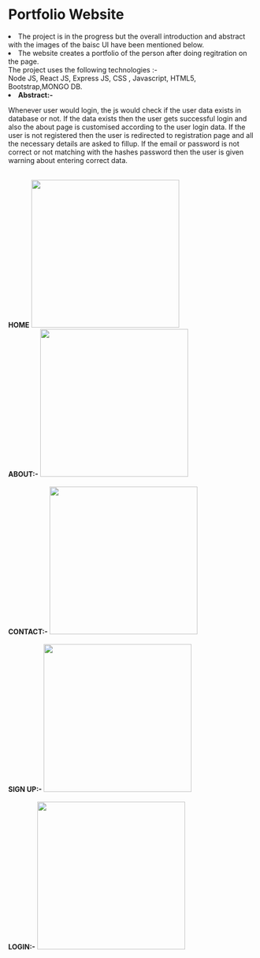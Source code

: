 # Portfolio Website

<li>The project is in the progress but the overall introduction and abstract with the images of the baisc UI have been mentioned below.</li>

<li>The website creates a portfolio of the person after doing regitration on the page.<br>
The project uses the following technologies :-<br>
Node JS, React JS, Express JS, CSS , Javascript, HTML5, Bootstrap,MONGO DB.</li>

<li><b>Abstract:-</b></li>
<p>Whenever user would login, the js would check if the user data exists in database or not. If the data exists then the user gets successful login and also the about page 
is customised according to the user login data.
If the user is not registered then the user is redirected to registration page and all the necessary details are asked to fillup.
If the email or password is not correct or not matching with the hashes password then the user is given warning about entering correct data.
</p>

<br>
<b>HOME</b>
<img height=300px src="https://user-images.githubusercontent.com/52337446/186898783-832381a3-899a-4d5e-ba3a-be1d40803d3e.png"></img>
<br>
<b>ABOUT:-</b>
<img height=300px src="https://user-images.githubusercontent.com/52337446/186898817-90034f05-31be-421c-954d-7349abea8dd7.png"></img>
</br>
<br>
<b>CONTACT:-</b>
<img height=300px src="https://user-images.githubusercontent.com/52337446/186898844-50eb9e40-c445-4b09-a2c9-215fa017d2d5.png"></img>
</br>
<br>
<b>SIGN UP:-</b>
<img height=300px src="https://user-images.githubusercontent.com/52337446/186898874-3ed713f5-bf6f-4cdb-8f6b-197bc692e3ef.png"></img>
</br>
<br>
<b>LOGIN:-</b>
<img height=300px src="https://user-images.githubusercontent.com/52337446/186898904-aa9d2874-79df-48a6-879a-b769bd9dd3be.png"></img>
</br>

